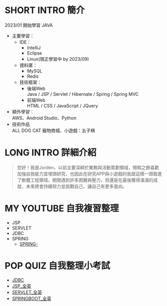 # SHORT INTRO 簡介
2023/01 開始學習 JAVA
- 主要學習：</br>
  * IDE：</br>
     * IntelliJ</br>
     * Eclipse</br>
     * Linux(現正學習中 by 2023/09)</br>
  * 資料庫：</br>
     * MySQL</br>
     * Redis</br>
  * 技術框架：</br>
      * 後端Web</br>
        Java / JSP / Servlet / Hibernate / Spring / Spring MVC</br>
      * 前端Web</br>
      HTML / CSS / JavaScript / JQuery</br>
- 額外學習：</br>
  AWS、Android Studio、Python</br>
- 技術作品</br>
  ALL DOG CAT 寵物商城、小遊戲：五子棋</br>
  
# LONG INTRO 詳細介紹</br>
>    您好！我是Jorden，以前主要深耕於業務與活動策劃領域，閒暇之餘喜歡加強自我能力並埋頭研究，也因此在研究APP與小遊戲的我就這樣一頭栽進了軟體工程領域，期間遇到許多困難與壓力，但還是在最後獲得滿滿的成就，未來將會持續努力並挑戰自己，讓自己有更多面向。
# MY YOUTUBE 自我複習整理</br>
  * JSP
  * SERVLET
  * JDBC
  * SPRING</br>
    * [SPRING-](https://youtu.be/Gc92Ilb8S84) 

# POP QUIZ 自我整理小考試
  * [JDBC](https://forms.gle/ScaEGA6xdmVbP4Rc9)
  * [JSP_全英](https://forms.gle/UN6NY3L9NPcdHdnc8)
  * [SERVLET_全英](https://forms.gle/VrjudZHezcrGLQVo8)
  * [SPRINGBOOT_全英](https://forms.gle/uCZPukMogoeqkMibA)
